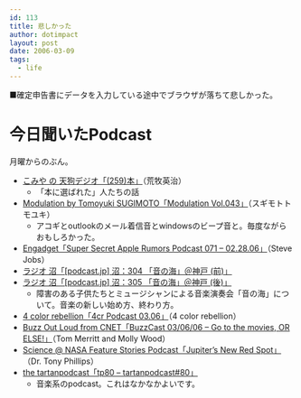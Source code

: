 ```yaml
---
id: 113
title: 悲しかった
author: dotimpact
layout: post
date: 2006-03-09
tags:
  - life
---
```

■確定申告書にデータを入力している途中でブラウザが落ちて悲しかった。

# 今日聞いたPodcast

月曜からのぶん。

  * [こみや の 天狗デジオ「(259)本」][1]（荒牧英治） 
      * 「本に選ばれた」人たちの話
  * [Modulation by Tomoyuki SUGIMOTO「Modulation Vol.043」][2]（スギモトトモユキ） 
      * アコギとoutlookのメール着信音とwindowsのビープ音と。毎度ながらおもしろかった。
  * [Engadget「Super Secret Apple Rumors Podcast 071 &#8211; 02.28.06」][3]（Steve Jobs）
  * [ラジオ 沼「[podcast.jp] 沼：304 「音の海」＠神戸 (前)」][4]
  * [ラジオ 沼「[podcast.jp] 沼：305 「音の海」＠神戸 (後)」][5] 
      * 障害のある子供たちとミュージシャンによる音楽演奏会「音の海」について。音楽の新しい始め方、終わり方。 
  * [4 color rebellion「4cr Podcast 03.06」][6]（4 color rebellion）
  * [Buzz Out Loud from CNET「BuzzCast 03/06/06 &#8211; Go to the movies, OR ELSE!」][7]（Tom Merritt and Molly Wood）
  * [Science @ NASA Feature Stories Podcast「Jupiter&#8217;s New Red Spot」][8]（Dr. Tony Phillips）
  * [the tartanpodcast「tp80 &#8211; tartanpodcast#80」][9] 
      * 音楽系のpodcast。これはなかなかよいです。

 [1]: http://d.hatena.ne.jp/aramaki/20060305
 [2]: http://sugimoto.be/radio.htm
 [3]: http://www.engadget.com/2006/03/07/engadget-podcast-072-03-07-06/
 [4]: http://sweet.podcast.jp/home/numa/archives/release/main/2006/03/07_010503.html
 [5]: http://sweet.podcast.jp/home/numa/archives/release/main/2006/03/07_030043.html
 [6]: http://www.4colorrebellion.com/archives/2006/03/06/4cr-podcast-0306/
 [7]: http://www.cnet.com/4520-11455_1-6333605-1.html
 [8]: http://science.nasa.gov/headlines/y2006/02mar_redjr.htm
 [9]: http://tartan.pnohosting.ca/?p=34
